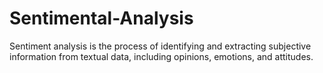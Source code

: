 # Sentimental-Analysis
Sentiment analysis is the process of identifying and extracting subjective information from textual data, including opinions, emotions, and attitudes. 
